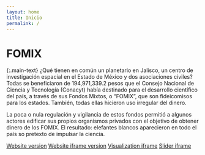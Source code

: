 ```yaml
---
layout: home
title: Inicio
permalink: /
---
```


# FOMIX

{:.main-text}
¿Qué tienen en común un planetario en Jalisco, un centro de investigación espacial en el Estado de México y dos asociaciones civiles? Todas se beneficiaron de 194,971,339.2 pesos que el Consejo Nacional de Ciencia y Tecnología (Conacyt) había destinado para el desarrollo científico del país, a través de sus Fondos Mixtos, o “FOMIX”, que son fideicomisos para los estados. También, todas ellas hicieron uso irregular del dinero. 

La poca o nula regulación y vigilancia de estos fondos permitió a algunos actores edificar sus propios organismos privados con el objetivo de obtener dinero de los FOMIX. El resultado: elefantes blancos aparecieron en todo el país so pretexto de impulsar la ciencia.

[Website version](https://towerbuilder.poderlatam.org/)
[Website iframe version](https://towerbuilder.poderlatam.org/?iframe)
[Visualization iframe](https://towerbuilder.poderlatam.org/iframe-visualization/)
[Slider iframe](https://towerbuilder.poderlatam.org/iframe-slider/)
